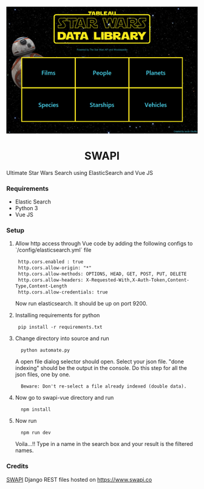 ![Image](/swapi.png)
<h1 align="center">SWAPI</h1>

Ultimate Star Wars Search using ElasticSearch and Vue JS

### Requirements

<ul>
  <li>Elastic Search</li>
  <li>Python 3</li>
  <li>Vue JS</li>
</ul>

### Setup
<ol>
<li> Allow http access through Vue code by adding the following configs to `<path_to_elasticsearch>/config/elasticsearch.yml` file

     http.cors.enabled : true
     http.cors.allow-origin: "*"
     http.cors.allow-methods: OPTIONS, HEAD, GET, POST, PUT, DELETE
     http.cors.allow-headers: X-Requested-With,X-Auth-Token,Content-Type,Content-Length
     http.cors.allow-credentials: true

Now run elasticsearch. It should be up on port 9200. </li>
<li> Installing requirements for python

     pip install -r requirements.txt
</li>
<li>  Change directory into source and run

      python automate.py

A open file dialog selector should open. Select your json file. "done indexing" should be the output in the console.
Do this step for all the json files, one by one.

      Beware: Don't re-select a file already indexed (double data).
</li>
<li> Now go to swapi-vue directory and run

      npm install
</li>
<li>  Now run

      npm run dev
Voila...!! Type in a name in the search box and your result is the filtered names. </li>
</ol>

### Credits

[SWAPI](https://github.com/phalt/swapi) Django REST files hosted on https://www.swapi.co
